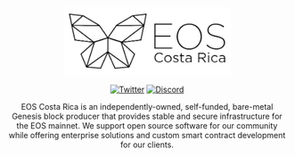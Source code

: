 <span align="center">

<a href="https://eoscostarica.io"><img width="300" alt="image" src="https://raw.githubusercontent.com/eoscostarica/.github/master/.github/workflows/images/eos-costa-rica-logo.png"></img></a>

[![Twitter](https://img.shields.io/twitter/follow/EOSCostaRica?style=for-the-badge)](https://twitter.com/EdeniaWeb3)
[![Discord](https://img.shields.io/discord/946500573677625344?color=black&label=Discord&logo=discord&logoColor=white&style=for-the-badge)](https://discord.gg/YeGcF6QwhP)



EOS Costa Rica is an independently-owned, self-funded, bare-metal Genesis block producer that provides stable and secure infrastructure for the EOS mainnet. We support open source software for our community while offering enterprise solutions and custom smart contract development for our clients.

<!-- ![Metrics](/profile/metrics.svg) -->

</span>
